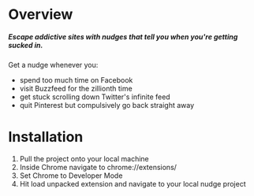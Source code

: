 # Overview

##### Escape addictive sites with nudges that tell you when you're getting sucked in.

Get a nudge whenever you:
- spend too much time on Facebook
- visit Buzzfeed for the zillionth time
- get stuck scrolling down Twitter's infinite feed
- quit Pinterest but compulsively go back straight away

# Installation

1. Pull the project onto your local machine
2. Inside Chrome navigate to chrome://extensions/
3. Set Chrome to Developer Mode
4. Hit load unpacked extension and navigate to your local nudge project
